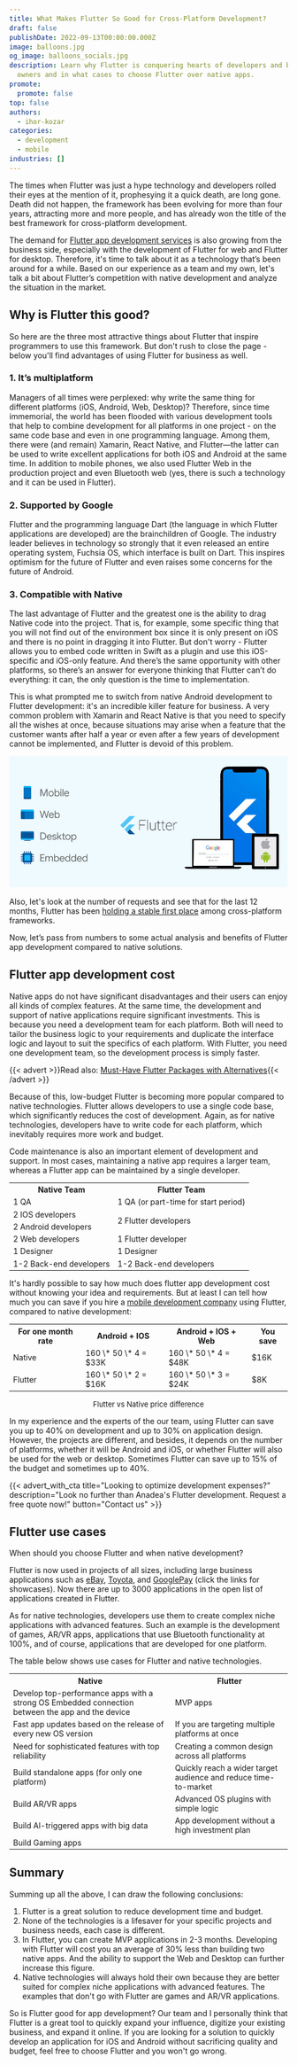 ```yaml
---
title: What Makes Flutter So Good for Cross-Platform Development?
draft: false
publishDate: 2022-09-13T00:00:00.000Z
image: balloons.jpg
og_image: balloons_socials.jpg
description: Learn why Flutter is conquering hearts of developers and business
  owners and in what cases to choose Flutter over native apps.
promote:
  promote: false
top: false
authors:
  - ihor-kozar
categories:
  - development
  - mobile
industries: []
---
```

The times when Flutter was just a hype technology and developers rolled their eyes at the mention of it, prophesying it a quick death, are long gone. Death did not happen, the framework has been evolving for more than four years, attracting more and more people, and has already won the title of the best framework for cross-platform development.

The demand for <a href="https://anadea.info/services/mobile-development/flutter-development-services" target="_blank">Flutter app development services</a> is also growing from the business side, especially with the development of Flutter for web and Flutter for desktop. Therefore, it's time to talk about it as a technology that’s been around for a while. Based on our experience as a team and my own, let's talk a bit about Flutter’s competition with native development and analyze the situation in the market.

## Why is Flutter this good?

So here are the three most attractive things about Flutter that inspire programmers to use this framework. But don't rush to close the page - below you'll find advantages of using Flutter for business as well.

### 1. It’s multiplatform

Managers of all times were perplexed: why write the same thing for different platforms (iOS, Android, Web, Desktop)? Therefore, since time immemorial, the world has been flooded with various development tools that help to combine development for all platforms in one project - on the same code base and even in one programming language. Among them, there were (and remain) Xamarin, React Native, and Flutter—the latter can be used to write excellent applications for both iOS and Android at the same time. In addition to mobile phones, we also used Flutter Web in the production project and even Bluetooth web (yes, there is such a technology and it can be used in Flutter).

### 2. Supported by Google

Flutter and the programming language Dart (the language in which Flutter applications are developed) are the brainchildren of Google. The industry leader believes in technology so strongly that it even released an entire operating system, Fuchsia OS, which interface is built on Dart. This inspires optimism for the future of Flutter and even raises some concerns for the future of Android.

### 3. Compatible with Native

The last advantage of Flutter and the greatest one is the ability to drag Native code into the project. That is, for example, some specific thing that you will not find out of the environment box since it is only present on iOS and there is no point in dragging it into Flutter. But don't worry - Flutter allows you to embed code written in Swift as a plugin and use this iOS-specific and iOS-only feature. And there’s the same opportunity with other platforms, so there’s an answer for everyone thinking that Flutter can’t do everything: it can, the only question is the time to implementation.

This is what prompted me to switch from native Android development to Flutter development: it's an incredible killer feature for business. A very common problem with Xamarin and React Native is that you need to specify all the wishes at once, because situations may arise when a feature that the customer wants after half a year or even after a few years of development cannot be implemented, and Flutter is devoid of this problem.

![flutter platforms](image1.png)

Also, let's look at the number of requests and see that for the last 12 months, Flutter has been <a href="https://trends.google.com/trends/explore?q=flutter,react%20native,xamarin" target="_blank" rel="nofollow">holding a stable first place</a> among cross-platform frameworks.

Now, let’s pass from numbers to some actual analysis and benefits of Flutter app development compared to native solutions.

## Flutter app development cost

Native apps do not have significant disadvantages and their users can enjoy all kinds of complex features. At the same time, the development and support of native applications require significant investments. This is because you need a development team for each platform. Both will need to tailor the business logic to your requirements and duplicate the interface logic and layout to suit the specifics of each platform. With Flutter, you need one development team, so the development process is simply faster.

{{< advert >}}Read also: <a href="https://anadea.info/blog/best-flutter-packages" target="_blank">Must-Have Flutter Packages with Alternatives</a>{{< /advert >}}

Because of this, low-budget Flutter is becoming more popular compared to native technologies. Flutter allows developers to use a single code base, which significantly reduces the cost of development. Again, as for native technologies, developers have to write code for each platform, which inevitably requires more work and budget.

Code maintenance is also an important element of development and support. In most cases, maintaining a native app requires a larger team, whereas a Flutter app can be maintained by a single developer.

<table>
 <tr>
  <th><b>Native Team</b></th>
  <th><b>Flutter Team</b></th>
 </tr>
 <tr>
  <td>1 QA</td>
  <td>1 QA (or part-time for start period)</td>
 </tr>
 <tr>
  <td>2 IOS developers</td>
  <td rowspan="2">2 Flutter developers</td>
 </tr>
 <tr>
  <td>2 Android developers</td>
 </tr>
 <tr>
  <td>2 Web developers</td>
  <td>1 Flutter developer</td>
 </tr>
  <tr>
  <td>1 Designer</td>
  <td>1 Designer</td>
 </tr>
  <tr>
  <td>1-2 Back-end developers</td>
  <td>1-2 Back-end developers</td>
 </tr>
</table>

It's hardly possible to say how much does flutter app development cost without knowing your idea and requirements. But at least I can tell how much you can save if you hire a <a href="https://anadea.info/services/mobile-development" target="_blank">mobile development company</a> using Flutter, compared to native development:

<div class="table">
  <table>
   <tr><b>
    <th>For one month rate</th>
    <th>Android + IOS</th>
    <th>Android + IOS + Web</th>
    <th>You save</th></b>
   </tr>
   <tr>
    <td>Native</td>
    <td>160 \* 50 \* 4 = $33K</td>
    <td>160 \* 50 \* 4 = $48K</th>
    <td>$16K</th>
   </tr>
   <tr>
    <td>Flutter</td>
    <td>160 \* 50 \* 2 = $16K</td>
    <td>160 \* 50 \* 3 = $24K</th>
    <td>$8K</th>
   </tr>
  </table>
</div>
<center><font size="-1">Flutter vs Native price difference</font></center>

In my experience and the experts of the our team, using Flutter can save you up to 40% on development and up to 30% on application design. However, the projects are different, and besides, it depends on the number of platforms, whether it will be Android and iOS, or whether Flutter will also be used for the web or desktop. Sometimes Flutter can save up to 15% of the budget and sometimes up to 40%.

{{< advert_with_cta title="Looking to optimize development expenses?" description="Look no further than Anadea's Flutter development. Request a free quote now!" button="Contact us" >}}

## Flutter use cases

When should you choose Flutter and when native development?

Flutter is now used in projects of all sizes, including large business applications such as <a href="https://flutter.dev/showcase/ebay" target="_blank" rel="nofollow">eBay</a>, <a href="https://flutter.dev/showcase/toyota" target="_blank" rel="nofollow">Toyota</a>, and <a href="https://flutter.dev/showcase/google-pay" target="_blank" rel="nofollow">GooglePay</a> (click the links for showcases). Now there are up to 3000 applications in the open list of applications created in Flutter.

As for native technologies, developers use them to create complex niche applications with advanced features. Such an example is the development of games, AR/VR apps, applications that use Bluetooth functionality at 100%, and of course, applications that are developed for one platform.

The table below shows use cases for Flutter and native technologies.

<table>
 <tr>
  <th><b>Native</b></th>
  <th><b>Flutter</b></th>
 </tr>
 <tr>
  <td>Develop top-performance apps with a strong OS Embedded connection between the app and the device</td>
  <td>MVP apps</td>
 </tr>
 <tr>
  <td>Fast app updates based on the release of every new OS version</td>
  <td>If you are targeting multiple platforms at once</td>
 </tr>
 <tr>
  <td>Need for sophisticated features with top reliability</td>
  <td>Creating a common design across all platforms</td>
 </tr>
 <tr>
  <td>Build standalone apps (for only one platform)</td>
  <td>Quickly reach a wider target audience and reduce time-to-market</td>
 </tr>
 <tr>
  <td>Build AR/VR apps</td>
  <td>Advanced OS plugins with simple logic</td>
 </tr>
 <tr>
  <td>Build Al-triggered apps with big data</td>
  <td>App development without a high investment plan</td>
 </tr>
 <tr>
  <td>Build Gaming apps</td>
  <td></td>
 </tr>
</table>

## Summary

Summing up all the above, I can draw the following conclusions:

1. Flutter is a great solution to reduce development time and budget.
2. None of the technologies is a lifesaver for your specific projects and business needs, each case is different.
3. In Flutter, you can create MVP applications in 2-3 months. Developing with Flutter will cost you an average of 30% less than building two native apps. And the ability to support the Web and Desktop can further increase this figure.
4. Native technologies will always hold their own because they are better suited for complex niche applications with advanced features. The examples that don't go with Flutter are games and AR/VR applications.

So is Flutter good for app development? Our team and I personally think that Flutter is a great tool to quickly expand your influence, digitize your existing business, and expand it online. If you are looking for a solution to quickly develop an application for iOS and Android without sacrificing quality and budget, feel free to choose Flutter and you won't go wrong.
